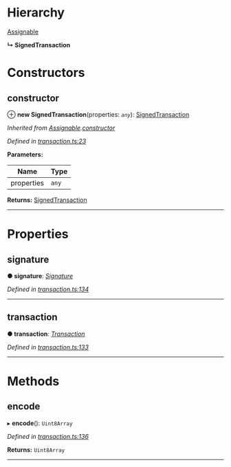 

# Hierarchy

 [Assignable](_transaction_.assignable.md)

**↳ SignedTransaction**

# Constructors

<a id="constructor"></a>

##  constructor

⊕ **new SignedTransaction**(properties: *`any`*): [SignedTransaction](_transaction_.signedtransaction.md)

*Inherited from [Assignable](_transaction_.assignable.md).[constructor](_transaction_.assignable.md#constructor)*

*Defined in [transaction.ts:23](https://github.com/nearprotocol/nearlib/blob/01b260c/src.ts/transaction.ts#L23)*

**Parameters:**

| Name | Type |
| ------ | ------ |
| properties | `any` |

**Returns:** [SignedTransaction](_transaction_.signedtransaction.md)

___

# Properties

<a id="signature"></a>

##  signature

**● signature**: *[Signature](_transaction_.signature.md)*

*Defined in [transaction.ts:134](https://github.com/nearprotocol/nearlib/blob/01b260c/src.ts/transaction.ts#L134)*

___
<a id="transaction"></a>

##  transaction

**● transaction**: *[Transaction](_transaction_.transaction.md)*

*Defined in [transaction.ts:133](https://github.com/nearprotocol/nearlib/blob/01b260c/src.ts/transaction.ts#L133)*

___

# Methods

<a id="encode"></a>

##  encode

▸ **encode**(): `Uint8Array`

*Defined in [transaction.ts:136](https://github.com/nearprotocol/nearlib/blob/01b260c/src.ts/transaction.ts#L136)*

**Returns:** `Uint8Array`

___

